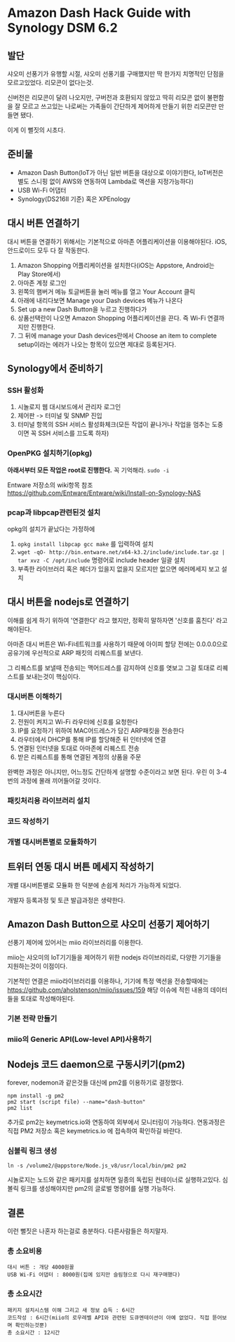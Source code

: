 # Amazon Dash Hack Guide with Synology DSM 6.2

## 발단
샤오미 선풍기가 유행할 시절, 샤오미 선풍기를 구매했지만 딱 한가지 치명적인 단점을 모르고있었다. 리모콘이 없다는것.

신버전은 리모콘이 달려 나오지만, 구버전과 호환되지 않았고 딱히 리모콘 없이 불편함을 잘 모르고 쓰고있는 나로써는 가족들이 간단하게 제어하게 만들기 위한 리모콘만 만들면 됐다.

이게 이 뻘짓의 시초다.

## 준비물
- Amazon Dash Button(IoT가 아닌 일반 버튼을 대상으로 이야기한다, IoT버전은 별도 스니핑 없이 AWS와 연동하여 Lambda로 액션을 지정가능하다)
- USB Wi-Fi 어댑터
- Synology(DS216II 기준) 혹은 XPEnology

## 대시 버튼 연결하기
대시 버튼을 연결하기 위해서는 기본적으로 아마존 어플리케이션을 이용해야된다. iOS, 안드로이드 모두 다 잘 작동한다.
1. Amazon Shopping 어플리케이션을 설치한다(iOS는 Appstore, Android는 Play Store에서)
2. 아마존 계정 로그인
3. 왼쪽의 햄버거 메뉴 토글버튼을 눌러 메뉴를 열고 Your Account 클릭
4. 아래에 내리다보면 Manage your Dash devices 메뉴가 나온다
5. Set up a new Dash Button을 누르고 진행하다가
6. 상품선택란이 나오면 Amazon Shopping 어플리케이션을 끈다. 즉 Wi-Fi 연결까지만 진행한다.
7. 그 뒤에 manage your Dash devices란에서 Choose an item to complete setup이라는 에러가 나오는 항목이 있으면 제대로 등록된거다.

## Synology에서 준비하기

### SSH 활성화
1. 시놀로지 웹 대시보드에서 관리자 로그인
2. 제어판 -> 터미널 및 SNMP 진입
3. 터미널 항목의 SSH 서비스 활성화체크(모든 작업이 끝나거나 작업을 멈추는 도중이면 꼭 SSH 서비스를 끄도록 하자)

### OpenPKG 설치하기(opkg)
**아래서부터 모든 작업은 root로 진행한다.** 꼭 기억해라. `sudo -i`

Entware 저장소의 wiki항목 참조 https://github.com/Entware/Entware/wiki/Install-on-Synology-NAS

### pcap과 libpcap관련된것 설치
opkg의 설치가 끝났다는 가정하에
1. `opkg install libpcap gcc make` 를 입력하여 설치
2. `wget -qO- http://bin.entware.net/x64-k3.2/include/include.tar.gz | tar xvz -C /opt/include` 명령어로 include header 일괄 설치
3. 부족한 라이브러리 혹은 헤더가 있을지 없을지 모르지만 없으면 에러메세지 보고 설치

## 대시 버튼을 nodejs로 연결하기
이해를 쉽게 하기 위하여 '연결한다' 라고 했지만, 정확히 말하자면 '신호를 훔친다' 라고 해야된다.

아마존 대시 버튼은 Wi-Fi네트워크를 사용하기 때문에 아이피 할당 전에는 0.0.0.0으로 공유기에 우선적으로 ARP 패킷의 리퀘스트를 보낸다.

그 리퀘스트를 보낼때 전송되는 맥어드레스를 감지하여 신호를 엿보고 그걸 토대로 리퀘스트를 보내는것이 핵심이다.

### 대시버튼 이해하기
1. 대시버튼을 누른다
2. 전원이 켜지고 Wi-Fi 라우터에 신호를 요청한다
3. IP를 요청하기 위하여 MAC어드레스가 담긴 ARP패킷을 전송한다
4. 라우터에서 DHCP를 통해 IP를 할당해준 뒤 인터넷에 연결
5. 연결된 인터넷을 토대로 아마존에 리퀘스트 전송
6. 받은 리퀘스트를 통해 연결된 계정의 상품을 주문

완벽한 과정은 아니지만, 어느정도 간단하게 설명할 수준이라고 보면 된다. 우린 이 3-4번의 과정에 몰래 끼어들어갈 것이다.

### 패킷처리용 라이브러리 설치

### 코드 작성하기

### 개별 대시버튼별로 모듈화하기

## 트위터 연동 대시 버튼 메세지 작성하기
개별 대시버튼별로 모듈화 한 덕분에 손쉽게 처리가 가능하게 되었다.

개발자 등록과정 및 토큰 발급과정은 생략한다.

## Amazon Dash Button으로 샤오미 선풍기 제어하기
선풍기 제어에 있어서는 miio 라이브러리를 이용한다.

miio는 샤오미의 IoT기기들을 제어하기 위한 nodejs 라이브러리로, 다양한 기기들을 지원하는것이 이점이다.

기본적인 연결은 miio라이브러리를 이용하나, 기기에 특정 액션을 전송할때에는 https://github.com/aholstenson/miio/issues/159 해당 이슈에 적힌 내용의 데이터들을 토대로 작성해야된다.

### 기본 전략 만들기

### miio의 Generic API(Low-level API)사용하기

## Nodejs 코드 daemon으로 구동시키기(pm2)
forever, nodemon과 같은것들 대신에 pm2를 이용하기로 결정했다.
```
npm install -g pm2
pm2 start (script file) --name="dash-button"
pm2 list
```
추가로 pm2는 keymetrics.io와 연동하여 외부에서 모니터링이 가능하다. 연동과정은 직접 PM2 저장소 혹은 keymetrics.io 에 접속하여 확인하길 바란다.

### 심볼릭 링크 생성
```
ln -s /volume2/@appstore/Node.js_v8/usr/local/bin/pm2 pm2
```
시놀로지는 노드와 같은 패키지를 설치하면 일종의 독립된 컨테이너로 실행하고있다. 심볼릭 링크를 생성해야지만 pm2의 글로벌 명령어를 실행 가능하다.


## 결론
이런 뻘짓은 나혼자 하는걸로 충분하다. 다른사람들은 하지말자.

### 총 소요비용
```
대시 버튼 : 개당 4000원꼴
USB Wi-Fi 어댑터 : 8000원(집에 있지만 슬림형으로 다시 재구매했다)
```

### 총 소요시간
```
패키지 설치시스템 이해 그리고 새 정보 습득 : 6시간
코드작성 : 6시간(miio의 로우레벨 API와 관련된 도큐멘테이션이 아예 없었다. 직접 뜯어보며 확인하는것뿐)
총 소요시간 : 12시간
```
